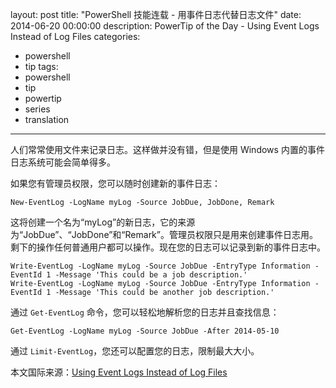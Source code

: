 ﻿layout: post
title: "PowerShell 技能连载 - 用事件日志代替日志文件"
date: 2014-06-20 00:00:00
description: PowerTip of the Day - Using Event Logs Instead of Log Files
categories:
- powershell
- tip
tags:
- powershell
- tip
- powertip
- series
- translation
---
人们常常使用文件来记录日志。这样做并没有错，但是使用 Windows 内置的事件日志系统可能会简单得多。

如果您有管理员权限，您可以随时创建新的事件日志：

    New-EventLog -LogName myLog -Source JobDue, JobDone, Remark

这将创建一个名为“myLog”的新日志，它的来源为“JobDue”、“JobDone”和“Remark”。管理员权限只是用来创建事件日志用。剩下的操作任何普通用户都可以操作。现在您的日志可以记录到新的事件日志中。

    Write-EventLog -LogName myLog -Source JobDue -EntryType Information -EventId 1 -Message 'This could be a job description.'
    Write-EventLog -LogName myLog -Source JobDue -EntryType Information -EventId 1 -Message 'This could be another job description.'

通过 `Get-EventLog` 命令，您可以轻松地解析您的日志并且查找信息：

    Get-EventLog -LogName myLog -Source JobDue -After 2014-05-10

通过 `Limit-EventLog`，您还可以配置您的日志，限制最大大小。

<!--more-->
本文国际来源：[Using Event Logs Instead of Log Files](http://community.idera.com/powershell/powertips/b/tips/posts/using-event-logs-instead-of-log-files)
